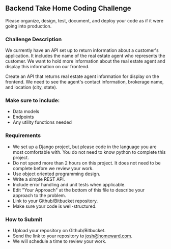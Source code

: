 ## Backend Take Home Coding Challenge

Please organize, design, test, document, and deploy your code as if it were going into production.

### Challenge Description

We currently have an API set up to return information about a customer's application. It includes the name of
the real estate agent who represents the customer. We want to hold more information about the real estate agent and
display this information on our frontend.

Create an API that returns real estate agent information for display on the frontend. We need to see the agent's contact
information, brokerage name, and location (city, state).

### Make sure to include:
- Data models
- Endpoints
- Any utility functions needed

### Requirements
- We set up a Django project, but please code in the language you are most comfortable with. You do not need to know python to complete this project.
- Do not spend more than 2 hours on this project. It does not need to be complete before we review your work. 
- Use object oriented programming design. 
- Write a simple REST API.
- Include error handling and unit tests when applicable.
- Edit "Your Approach" at the bottom of this file to describe your approach to the problem.
- Link to your Github/Bitbucket repository.
- Make sure your code is well-structured.

### How to Submit
- Upload your repository on Github/Bitbucket.
- Send the link to your repository to josh@homeward.com.
- We will schedule a time to review your work.
